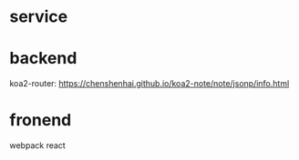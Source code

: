 # service

# backend
koa2-router: https://chenshenhai.github.io/koa2-note/note/jsonp/info.html

# fronend
webpack react